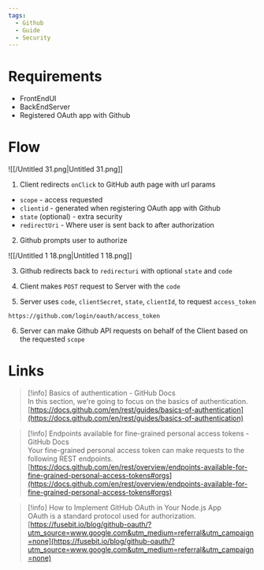 ```yaml
---
tags:
  - Github
  - Guide
  - Security
---
```

# Requirements

- FrontEndUI
- BackEndServer
- Registered OAuth app with Github

# Flow

![[/Untitled 31.png|Untitled 31.png]]

1) Client redirects `onClick` to GitHub auth page with url params

- `scope` - access requested
- `clientid` - generated when registering OAuth app with Github
- `state` (optional) - extra security
- `redirectUri` - Where user is sent back to after authorization

2) Github prompts user to authorize

![[/Untitled 1 18.png|Untitled 1 18.png]]

3) Github redirects back to `redirecturi` with optional `state` and `code`

4) Client makes `POST` request to Server with the `code`

5) Server uses `code`, `clientSecret`, `state`, `clientId`, to request `access_token`

`https://github.com/login/oauth/access_token`

6) Server can make Github API requests on behalf of the Client based on the requested `scope`

# Links

> [!info] Basics of authentication - GitHub Docs  
> In this section, we're going to focus on the basics of authentication.  
> [https://docs.github.com/en/rest/guides/basics-of-authentication](https://docs.github.com/en/rest/guides/basics-of-authentication)  

> [!info] Endpoints available for fine-grained personal access tokens - GitHub Docs  
> Your fine-grained personal access token can make requests to the following REST endpoints.  
> [https://docs.github.com/en/rest/overview/endpoints-available-for-fine-grained-personal-access-tokens#orgs](https://docs.github.com/en/rest/overview/endpoints-available-for-fine-grained-personal-access-tokens#orgs)  

> [!info] How to Implement GitHub OAuth in Your Node.js App  
> OAuth is a standard protocol used for authorization.  
> [https://fusebit.io/blog/github-oauth/?utm_source=www.google.com&utm_medium=referral&utm_campaign=none](https://fusebit.io/blog/github-oauth/?utm_source=www.google.com&utm_medium=referral&utm_campaign=none)